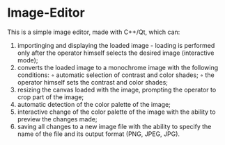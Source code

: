 # Image-Editor
This is a simple image editor, made with C++/Qt, which can:
1) importinging and displaying the loaded image - loading is performed only after the operator himself selects the desired image (interactive mode);
2) converts the loaded image to a monochrome image with the following conditions:
◦ automatic selection of contrast and color shades;
◦ the operator himself sets the contrast and color shades;
3) resizing the canvas loaded with the image, prompting the operator to crop part of the image;
4) automatic detection of the color palette of the image;
5) interactive change of the color palette of the image with the ability to preview the changes made;
6) saving all changes to a new image file with the ability to specify the name of the file and its output format (PNG, JPEG, JPG).
